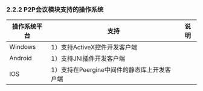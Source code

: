 ### 2.2.2 P2P会议模块支持的操作系统

| 操作系统平台 | 支持 | 说明 |
| --- | --- | --- |
| Windows | 1）支持ActiveX控件开发客户端 |  |
| Android | 1）支持JNI插件开发客户端 |  |
| IOS | 1）支持在Peergine中间件的静态库上开发客户端 |  |

